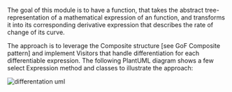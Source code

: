 The goal of this module is to have a function, that takes the abstract tree-representation of a mathematical expression
of an function, and transforms it into its corresponding derivative expression that describes the rate of change of its
curve.

The approach is to leverage the Composite structure [see GoF Composite pattern] and implement Visitors that handle
differentiation for each differentiable expression. The following PlantUML diagram shows a few select Expression method
and classes to illustrate the approach:

![differentation uml](https://github.com/enrique-guillen/sym_differ/assets/31013835/f0e5c13c-e572-459e-98b8-690c78ec0b38)
